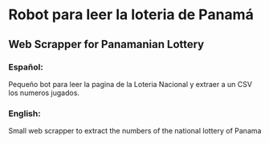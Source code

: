 # Robot para leer la loteria de Panamá
## Web Scrapper for Panamanian Lottery

### Español:
Pequeño bot para leer la pagina de la Loteria Nacional y extraer a un CSV los numeros jugados.

### English:
Small web scrapper to extract the numbers of the national lottery of Panama